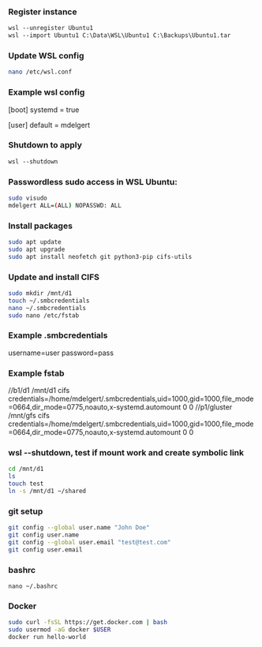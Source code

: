 ### Register instance
```ps
wsl --unregister Ubuntu1
wsl --import Ubuntu1 C:\Data\WSL\Ubuntu1 C:\Backups\Ubuntu1.tar
```

### Update WSL config
```bash
nano /etc/wsl.conf
```

### Example wsl config
[boot]
systemd = true

[user]
default = mdelgert

### Shutdown to apply
```ps
wsl --shutdown
```

### Passwordless sudo access in WSL Ubuntu:
```bash
sudo visudo
mdelgert ALL=(ALL) NOPASSWD: ALL
```

### Install packages
```bash
sudo apt update
sudo apt upgrade
sudo apt install neofetch git python3-pip cifs-utils
```

### Update and install CIFS
```bash
sudo mkdir /mnt/d1
touch ~/.smbcredentials
nano ~/.smbcredentials
sudo nano /etc/fstab
```

### Example .smbcredentials
username=user
password=pass

### Example fstab
//b1/d1 /mnt/d1 cifs credentials=/home/mdelgert/.smbcredentials,uid=1000,gid=1000,file_mode=0664,dir_mode=0775,noauto,x-systemd.automount 0 0
//p1/gluster /mnt/gfs cifs credentials=/home/mdelgert/.smbcredentials,uid=1000,gid=1000,file_mode=0664,dir_mode=0775,noauto,x-systemd.automount 0 0

### wsl --shutdown, test if mount work and create symbolic link
```bash
cd /mnt/d1
ls
touch test
ln -s /mnt/d1 ~/shared
```

### git setup
```bash
git config --global user.name "John Doe"
git config user.name
git config --global user.email "test@test.com"
git config user.email
```

### bashrc
```
nano ~/.bashrc
```

### Docker
```bash
sudo curl -fsSL https://get.docker.com | bash
sudo usermod -aG docker $USER
docker run hello-world
```